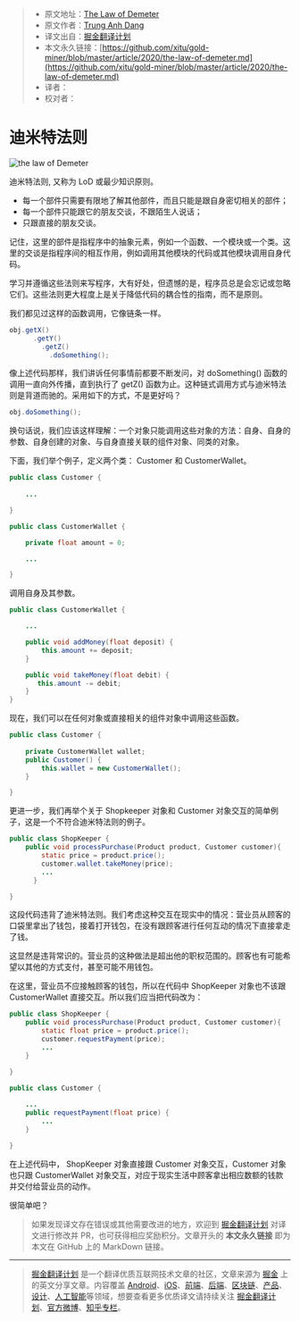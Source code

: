 > * 原文地址：[The Law of Demeter](https://levelup.gitconnected.com/the-law-of-demeter-4bd40aa21cbe)
> * 原文作者：[Trung Anh Dang](https://medium.com/@dangtrunganh)
> * 译文出自：[掘金翻译计划](https://github.com/xitu/gold-miner)
> * 本文永久链接：[https://github.com/xitu/gold-miner/blob/master/article/2020/the-law-of-demeter.md](https://github.com/xitu/gold-miner/blob/master/article/2020/the-law-of-demeter.md)
> * 译者：
> * 校对者：

# 迪米特法则

![the law of Demeter](https://cdn-images-1.medium.com/max/2800/1*Q2hIGRJoa-s-CNx9KpZPeQ.jpeg)

迪米特法则, 又称为 LoD 或最少知识原则。

* 每一个部件只需要有限地了解其他部件，而且只能是跟自身密切相关的部件；
* 每一个部件只能跟它的朋友交谈，不跟陌生人说话；
* 只跟直接的朋友交谈。

记住，这里的部件是指程序中的抽象元素，例如一个函数、一个模块或一个类。这里的交谈是指程序间的相互作用，例如调用其他模块的代码或其他模块调用自身代码。

学习并遵循这些法则来写程序，大有好处，但遗憾的是，程序员总是会忘记或忽略它们。这些法则更大程度上是关于降低代码的耦合性的指南，而不是原则。

我们都见过这样的函数调用，它像链条一样。

```java
obj.getX()
      .getY()
        .getZ()
          .doSomething();
```

像上述代码那样，我们讲诉任何事情前都要不断发问，对 doSomething() 函数的调用一直向外传播，直到执行了 getZ() 函数为止。这种链式调用方式与迪米特法则是背道而驰的。采用如下的方式，不是更好吗？

```java
obj.doSomething();
```

换句话说，我们应该这样理解：一个对象只能调用这些对象的方法：自身、自身的参数、自身创建的对象、与自身直接关联的组件对象、同类的对象。

下面，我们举个例子，定义两个类： Customer 和 CustomerWallet。

```java
public class Customer {
    
    ...

}

public class CustomerWallet {

    private float amount = 0;

    ...

}
```

调用自身及其参数。

```java
public class CustomerWallet {

    ...

    public void addMoney(float deposit) {
        this.amount += deposit;
    }

    public void takeMoney(float debit) {
       this.amount -= debit;
    }
}
```

现在，我们可以在任何对象或直接相关的组件对象中调用这些函数。

```java
public class Customer {
    
    private CustomerWallet wallet;
    public Customer() {
        this.wallet = new CustomerWallet();
    }

}
```

更进一步，我们再举个关于 Shopkeeper 对象和 Customer 对象交互的简单例子，这是一个不符合迪米特法则的例子。

```java
public class ShopKeeper {
    public void processPurchase(Product product, Customer customer){
        static price = product.price();
        customer.wallet.takeMoney(price);
        ...
      }

}
```

这段代码违背了迪米特法则。我们考虑这种交互在现实中的情况：营业员从顾客的口袋里拿出了钱包，接着打开钱包，在没有跟顾客进行任何互动的情况下直接拿走了钱。

这显然是违背常识的。营业员的这种做法是超出他的职权范围的。顾客也有可能希望以其他的方式支付，甚至可能不用钱包。

在这里，营业员不应接触顾客的钱包，所以在代码中 ShopKeeper 对象也不该跟 CustomerWallet 直接交互。所以我们应当把代码改为：  

```java
public class ShopKeeper {
    public void processPurchase(Product product, Customer customer){
        static float price = product.price();
        customer.requestPayment(price);
        ...
    }

}

public class Customer {
    
    ...
    public requestPayment(float price) {
        ...
    }

}
```

在上述代码中， ShopKeeper 对象直接跟 Customer 对象交互，Customer 对象也只跟 CustomerWallet 对象交互，对应于现实生活中顾客拿出相应数额的钱款并交付给营业员的动作。

很简单吧？

> 如果发现译文存在错误或其他需要改进的地方，欢迎到 [掘金翻译计划](https://github.com/xitu/gold-miner) 对译文进行修改并 PR，也可获得相应奖励积分。文章开头的 **本文永久链接** 即为本文在 GitHub 上的 MarkDown 链接。

---

> [掘金翻译计划](https://github.com/xitu/gold-miner) 是一个翻译优质互联网技术文章的社区，文章来源为 [掘金](https://juejin.im) 上的英文分享文章。内容覆盖 [Android](https://github.com/xitu/gold-miner#android)、[iOS](https://github.com/xitu/gold-miner#ios)、[前端](https://github.com/xitu/gold-miner#前端)、[后端](https://github.com/xitu/gold-miner#后端)、[区块链](https://github.com/xitu/gold-miner#区块链)、[产品](https://github.com/xitu/gold-miner#产品)、[设计](https://github.com/xitu/gold-miner#设计)、[人工智能](https://github.com/xitu/gold-miner#人工智能)等领域，想要查看更多优质译文请持续关注 [掘金翻译计划](https://github.com/xitu/gold-miner)、[官方微博](http://weibo.com/juejinfanyi)、[知乎专栏](https://zhuanlan.zhihu.com/juejinfanyi)。

